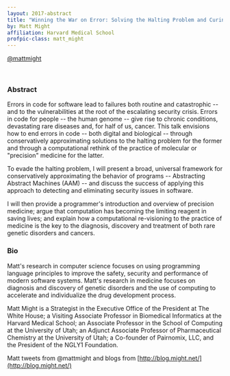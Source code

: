 ```yaml
---
layout: 2017-abstract
title: "Winning the War on Error: Solving the Halting Problem and Curing Cancer"
by: Matt Might
affiliation: Harvard Medical School
profpic-class: matt_might
---
```


[@mattmight](https://twitter.com/mattmight)

<br/>

### Abstract

Errors in code for software lead to failures both routine and
catastrophic -- and to the vulnerabilities at the root of the
escalating security crisis.  Errors in code for people -- the human
genome -- give rise to chronic conditions, devastating rare diseases
and, for half of us, cancer.  This talk envisions how to end errors in
code -- both digital and biological -- through conservatively
approximating solutions to the halting problem for the former and
through a computational rethink of the practice of molecular or
"precision" medicine for the latter.

To evade the halting problem, I will present a broad, universal
framework for conservatively approximating the behavior of programs --
Abstracting Abstract Machines (AAM) -- and discuss the success of
applying this approach to detecting and eliminating security issues in
software.

I will then provide a programmer's introduction and overview of
precision medicine; argue that computation has becoming the limiting
reagent in saving lives; and explain how a computational re-visioning
to the practice of medicine is the key to the diagnosis, discovery and
treatment of both rare genetic disorders and cancers.

### Bio

Matt's research in computer science focuses on using programming
language principles to improve the safety, security and performance of
modern software systems.  Matt's research in medicine focuses on
diagnosis and discovery of genetic disorders and the use of computing
to accelerate and individualize the drug development process.

Matt Might is a Strategist in the Executive Office of the President at
The White House; a Visiting Associate Professor in Biomedical
Informatics at the Harvard Medical School; an Associate Professor in
the School of Computing at the University of Utah; an Adjunct
Associate Professor of Pharmaceutical Chemistry at the University of
Utah; a Co-founder of Pairnomix, LLC, and the President of the NGLY1
Foundation.

Matt tweets from @mattmight and blogs from
[http://blog.might.net/](http://blog.might.net/)
